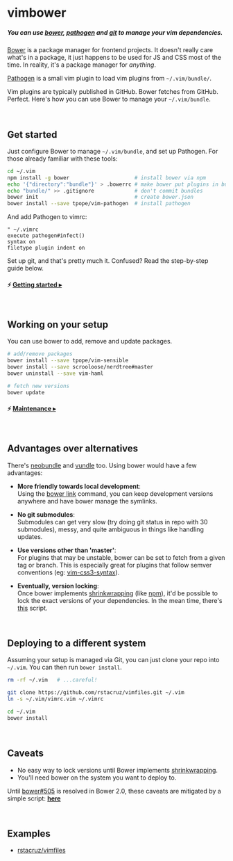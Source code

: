 # vimbower

##### You can use [bower], [pathogen] and [git] to manage your vim dependencies.

[Bower] is a package manager for frontend projects. It doesn't really care what's in a package, it just happens to be used for JS and CSS most of the time. In reality, it's a package manager for *anything*.

[Pathogen] is a small vim plugin to load vim plugins from `~/.vim/bundle/`.

Vim plugins are typically published in GitHub. Bower fetches from GitHub. Perfect.
Here's how you can use Bower to manage your `~/.vim/bundle`.

<br>

## Get started

Just configure Bower to manage `~/.vim/bundle`, and set up Pathogen. For those already familiar with these tools:

```sh
cd ~/.vim
npm install -g bower                     # install bower via npm
echo '{"directory":"bundle"}' > .bowerrc # make bower put plugins in bundle/
echo "bundle/" >> .gitignore             # don't commit bundles
bower init                               # create bower.json
bower install --save tpope/vim-pathogen  # install pathogen
```

And add Pathogen to vimrc:

```vim
" ~/.vimrc
execute pathogen#infect()
syntax on
filetype plugin indent on
```

Set up git, and that's pretty much it. Confused? Read the step-by-step guide below.

#### :zap: **[Getting started ▸](Getting_started.md)**

<br>

## Working on your setup

You can use bower to add, remove and update packages.

```sh
# add/remove packages
bower install --save tpope/vim-sensible
bower install --save scrooloose/nerdtree#master
bower uninstall --save vim-haml

# fetch new versions
bower update
```

#### :zap: __[Maintenance ▸](Maintaining.md)__

<br>

## Advantages over alternatives

There's [neobundle] and [vundle] too. Using bower would have a few advantages:

* __More friendly towards local development__:<br>
Using the [bower link] command, you can keep development versions anywhere and have bower manage the symlinks.

* __No git submodules__:<br>
Submodules can get very slow (try doing git status in repo with 30 submodules), messy, and quite ambiguous in things like handling updates.

* __Use versions other than 'master'__:<br>
For plugins that may be unstable, bower can be set to fetch from a given tag or branch. This is especially great for plugins that follow semver conventions (eg: [vim-css3-syntax]).

* __Eventually, version locking__:<br>
Once bower implements [shrinkwrapping][bower#505] (like [npm][npm shrinkwrap]), it'd be possible to lock the exact versions of your dependencies. In the mean time, there's [this][lock] script.

<br>

## Deploying to a different system

Assuming your setup is managed via Git, you can just clone your repo into `~/.vim`. You can then run `bower install`.

```sh
rm -rf ~/.vim   # ...careful!

git clone https://github.com/rstacruz/vimfiles.git ~/.vim
ln -s ~/.vim/vimrc.vim ~/.vimrc

cd ~/.vim
bower install
```

<br>

## Caveats

* No easy way to lock versions until Bower implements [shrinkwrapping][bower#505].
* You'll need bower on the system you want to deploy to.

Until [bower#505] is resolved in Bower 2.0, these caveats are mitigated by a simple script: **[here][lock]**

<br>

## Examples

* [rstacruz/vimfiles](http://github.com/rstacruz/vimfiles)

[pathogen]: https://github.com/tpope/vim-pathogen
[bower]: http://bower.io
[Homebrew]: http://brew.sh
[nvm]: https://github.com/creationix/nvm
[node.js]: http://nodejs.org
[pathogen-setup]: https://github.com/tpope/vim-pathogen#runtime-path-manipulation
[git]: http://git-scm.com
[nerdtree]: https://github.com/scrooloose/nerdtree/releases
[bower#505]: https://github.com/bower/bower/issues/505
[neobundle]: https://github.com/Shougo/neobundle.vim
[vundle]: https://github.com/gmarik/Vundle.vim
[bower link]: http://bower.io/docs/api/#link
[npm shrinkwrap]: https://www.npmjs.org/doc/cli/npm-shrinkwrap.html
[lock]: https://github.com/rstacruz/vimfiles/bower/bin/lock
[vim-css3-syntax]: https://github.com/hail2u/vim-css3-syntax
